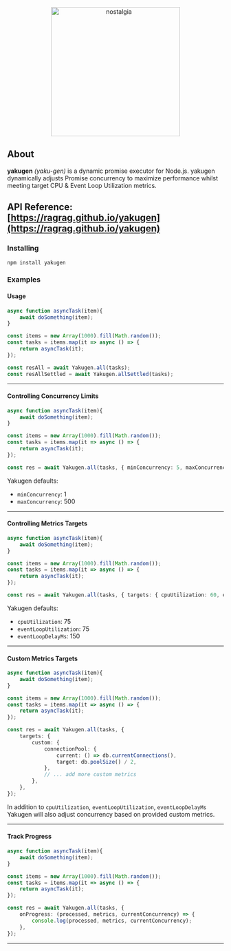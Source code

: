 <div align="center">

<img src="https://github.com/user-attachments/assets/fd46e142-f931-4392-98d9-224b5f85ce25" alt="nostalgia" height="300">

</div>

## About

**yakugen** _(yaku-gen)_ is a dynamic promise executor for Node.js. yakugen dynamically adjusts Promise concurrency to maximize performance whilst meeting target CPU & Event Loop Utilization metrics.

## API Reference: [https://ragrag.github.io/yakugen](https://ragrag.github.io/yakugen)

### Installing

```base
npm install yakugen
```

### Examples

#### Usage

```typescript
async function asyncTask(item){
    await doSomething(item);
}

const items = new Array(1000).fill(Math.random());
const tasks = items.map(it => async () => {
    return asyncTask(it);
});

const resAll = await Yakugen.all(tasks);
const resAllSettled = await Yakugen.allSettled(tasks);
```

---

#### Controlling Concurrency Limits

```typescript
async function asyncTask(item){
    await doSomething(item);
}

const items = new Array(1000).fill(Math.random());
const tasks = items.map(it => async () => {
    return asyncTask(it);
});

const res = await Yakugen.all(tasks, { minConcurrency: 5, maxConcurrency: 50 });
```

Yakugen defaults:
- ```minConcurrency```: 1
- ```maxConcurrency```: 500 

---
#### Controlling Metrics Targets

```typescript
async function asyncTask(item){
    await doSomething(item);
}

const items = new Array(1000).fill(Math.random());
const tasks = items.map(it => async () => {
    return asyncTask(it);
});

const res = await Yakugen.all(tasks, { targets: { cpuUtilization: 60, eventLoopUtilization: 65, eventLoopDelayMs: 100 } });
```

Yakugen defaults:
- ```cpuUtilization```: 75
- ```eventLoopUtilization```: 75 
- ```eventLoopDelayMs```: 150 

---
#### Custom Metrics Targets

```typescript
async function asyncTask(item){
    await doSomething(item);
}

const items = new Array(1000).fill(Math.random());
const tasks = items.map(it => async () => {
    return asyncTask(it);
});

const res = await Yakugen.all(tasks, {
    targets: {
        custom: {
            connectionPool: {
                current: () => db.currentConnections(),
                target: db.poolSize() / 2,
            },
            // ... add more custom metrics
        },
    },
});
```
In addition to  ```cpuUtilization```, ```eventLoopUtilization```, ```eventLoopDelayMs``` Yakugen will also adjust concurrency based on provided custom metrics.

---
#### Track Progress

```typescript
async function asyncTask(item){
    await doSomething(item);
}

const items = new Array(1000).fill(Math.random());
const tasks = items.map(it => async () => {
    return asyncTask(it);
});

const res = await Yakugen.all(tasks, {
    onProgress: (processed, metrics, currentConcurrency) => {
        console.log(processed, metrics, currentConcurrency);
    },
});
```
---
